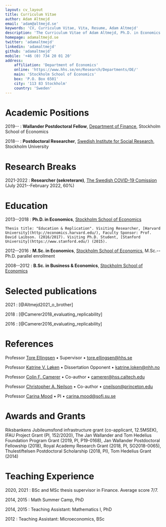 ```yaml
---
layout: cv_layout
title: Curriculum Vitae
author: Adam Altmejd
email: 'adam@altmejd.se'
keywords: 'CV, Curriculum Vitae, Vita, Resume, Adam Altmejd'
description: 'The Curriculum Vitae of Adam Altmejd, Ph.D. in Economics.'
homepage: adamaltmejd.se
twitter: 'adamaltmejd'
linkedin: 'adamaltmejd'
github: 'adamaltmejd'
mobile: '+46 (0) 734 20 01 20'
address:
    affiliation: 'Department of Economics'
    online: 'https://www.hhs.se/en/Research/Departments/DE/'
    main: 'Stockholm School of Economics'
    box: 'P.O. Box 6501'
    city: '113 83 Stockholm'
    country: 'Sweden'
---
```



# Academic Positions

2019--
:   **Wallander Postdoctoral Fellow**, [Department of Finance](https://www.hhs.se/en/research/departments/df/), Stockholm School of Economics

2018--
:   **Postdoctoral Researcher**, [Swedish Institute for Social Research](https://www.sofi.su.se), Stockholm University

# Research Breaks

2021-2022
:   **Researcher (sekreterare)**, [The Swedish COVID-19 Comission](https://coronakommissionen.com) (July 2021--February 2022, 60%)

# Education

2013--2018
:   **Ph.D. in Economics**, [Stockholm School of Economics](https://www.hhs.se/en/Education/PhD/economics/)

    Thesis title: "Education & Replication". Visiting Researcher, [Harvard University](http://economics.harvard.edu/), Faculty Sponsor: Prof. David Laibson. (2016/2017). Visiting Ph.D. Student, [Stanford University](https://www.stanford.edu/) (2015).

2012--2016
:   **M.Sc. in Economics**, [Stockholm School of Economics](https://www.hhs.se/en/Education/MSc/MECON/), M.Sc.--Ph.D. parallel enrollment

2008--2012
:   **B.Sc. in Business & Economics**, [Stockholm School of Economics](https://www.hhs.se/en/Education/BSc/BE/)

# Selected publications

2021
:   [@Altmejd2021_o_brother]

2018
:   [@Camerer2018_evaluating_replicability]

2016
:   [@Camerer2016_evaluating_replicability]

# References

Professor [Tore Ellingsen](https://sites.google.com/site/tellingsensse/) • Supervisor • <tore.ellingsen@hhs.se>

Professor [Katrine V. Løken](https://sites.google.com/site/katrinecv/) • Dissertation Opponent • <katrine.loken@nhh.no>

Professor [Colin F. Camerer](http://www.hss.caltech.edu/content/colin-f-camerer) • Co-author • <camerer@hss.caltech.edu>

Professor [Christopher A. Neilson](https://christopherneilson.github.io) • Co-author • <cneilson@princeton.edu>

Professor [Carina Mood](https://www.su.se/profiles/carinam-1.185222) • PI • <carina.mood@sofi.su.se>

# Awards and Grants
Riksbankens Jubileumsfond infrastructure grant (co-applicant, 12.5MSEK), IFAU Project Grant (PI, 152/2020), The Jan Wallander and Tom Hedelius Foundation Program Grant (2019, PI, P19-0168), Jan Wallander Postdoctoral Fellowship (2018), Royal Academy Research Grant (2018, PI, SO2018-0065), Thulestiftelsen Postdoctoral Scholarship (2018, PI), Tom Hedelius Grant (2014)

# Teaching Experience

2020, 2021
:   BSc and MSc thesis supervisor in Finance. Average score 7/7.

2014, 2015
:   Math Summer Camp, PhD

2014, 2015
:   Teaching Assistant: Mathematics I, PhD

2012
:   Teaching Assistant: Microeconomics, BSc
